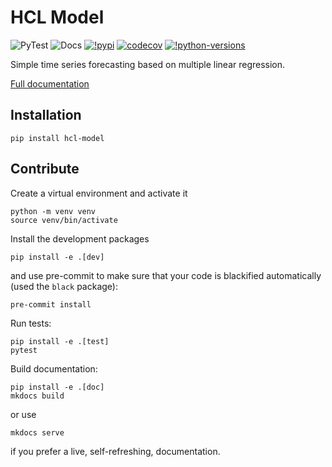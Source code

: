 # HCL Model

![PyTest](https://github.com/khrapovs/hcl-model/actions/workflows/pytest.yaml/badge.svg)
![Docs](https://github.com/khrapovs/hcl-model/actions/workflows/docs.yaml/badge.svg)
[![!pypi](https://img.shields.io/pypi/v/hcl-model)](https://pypi.org/project/hcl-model/)
[![codecov](https://codecov.io/gh/khrapovs/hcl-model/branch/main/graph/badge.svg?token=KC0XT6R18H)](https://codecov.io/gh/khrapovs/hcl-model)
[![!python-versions](https://img.shields.io/pypi/pyversions/hcl-model)](https://pypi.org/project/hcl-model/)

Simple time series forecasting based on multiple linear regression.

[Full documentation](https://khrapovs.github.io/hcl-model/)

## Installation

```shell
pip install hcl-model
```

## Contribute

Create a virtual environment and activate it
```shell
python -m venv venv
source venv/bin/activate
```
Install the development packages
```shell
pip install -e .[dev]
```
and use pre-commit to make sure that your code is blackified automatically (used the `black` package):
```shell
pre-commit install
```
Run tests:
```shell
pip install -e .[test]
pytest
```
Build documentation:
```shell
pip install -e .[doc]
mkdocs build
```
or use
```shell
mkdocs serve
```
if you prefer a live, self-refreshing, documentation.
